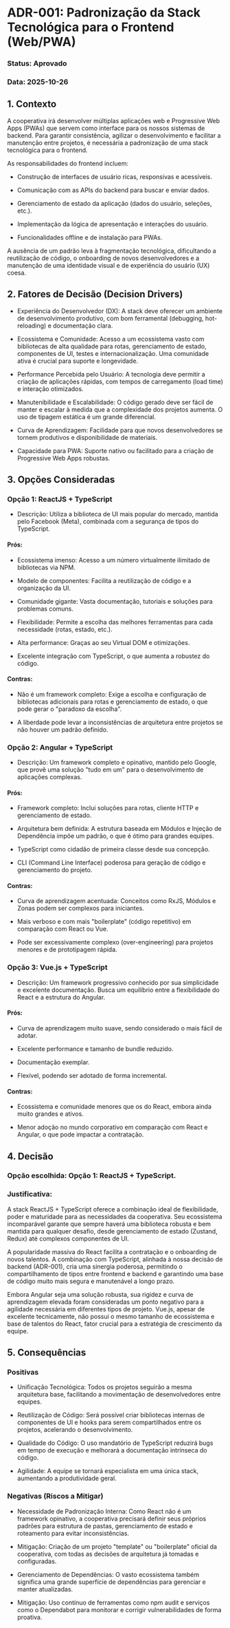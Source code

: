 # ADR-001: Padronização da Stack Tecnológica para o Frontend (Web/PWA)

### Status: Aprovado

### Data: 2025-10-26

## 1. Contexto
A cooperativa irá desenvolver múltiplas aplicações web e Progressive Web Apps (PWAs) que servem como interface para os nossos sistemas de backend. Para garantir consistência, agilizar o desenvolvimento e facilitar a manutenção entre projetos, é necessária a padronização de uma stack tecnológica para o frontend.

As responsabilidades do frontend incluem:

- Construção de interfaces de usuário ricas, responsivas e acessíveis.

- Comunicação com as APIs do backend para buscar e enviar dados.

- Gerenciamento de estado da aplicação (dados do usuário, seleções, etc.).

- Implementação da lógica de apresentação e interações do usuário.

- Funcionalidades offline e de instalação para PWAs.

A ausência de um padrão leva à fragmentação tecnológica, dificultando a reutilização de código, o onboarding de novos desenvolvedores e a manutenção de uma identidade visual e de experiência do usuário (UX) coesa.

## 2. Fatores de Decisão (Decision Drivers)
- Experiência do Desenvolvedor (DX): A stack deve oferecer um ambiente de desenvolvimento produtivo, com bom ferramental (debugging, hot-reloading) e documentação clara.

- Ecossistema e Comunidade: Acesso a um ecossistema vasto com bibliotecas de alta qualidade para rotas, gerenciamento de estado, componentes de UI, testes e internacionalização. Uma comunidade ativa é crucial para suporte e longevidade.

- Performance Percebida pelo Usuário: A tecnologia deve permitir a criação de aplicações rápidas, com tempos de carregamento (load time) e interação otimizados.

- Manutenibilidade e Escalabilidade: O código gerado deve ser fácil de manter e escalar à medida que a complexidade dos projetos aumenta. O uso de tipagem estática é um grande diferencial.

- Curva de Aprendizagem: Facilidade para que novos desenvolvedores se tornem produtivos e disponibilidade de materiais.

- Capacidade para PWA: Suporte nativo ou facilitado para a criação de Progressive Web Apps robustas.

## 3. Opções Consideradas
### Opção 1: ReactJS + TypeScript
- Descrição: Utiliza a biblioteca de UI mais popular do mercado, mantida pelo Facebook (Meta), combinada com a segurança de tipos do TypeScript.

#### Prós:

- Ecossistema imenso: Acesso a um número virtualmente ilimitado de bibliotecas via NPM.

- Modelo de componentes: Facilita a reutilização de código e a organização da UI.

- Comunidade gigante: Vasta documentação, tutoriais e soluções para problemas comuns.

- Flexibilidade: Permite a escolha das melhores ferramentas para cada necessidade (rotas, estado, etc.).

- Alta performance: Graças ao seu Virtual DOM e otimizações.

- Excelente integração com TypeScript, o que aumenta a robustez do código.

#### Contras:
- Não é um framework completo: Exige a escolha e configuração de bibliotecas adicionais para rotas e gerenciamento de estado, o que pode gerar o "paradoxo da escolha".

- A liberdade pode levar a inconsistências de arquitetura entre projetos se não houver um padrão definido.

### Opção 2: Angular + TypeScript
- Descrição: Um framework completo e opinativo, mantido pelo Google, que provê uma solução "tudo em um" para o desenvolvimento de aplicações complexas.

#### Prós:
- Framework completo: Inclui soluções para rotas, cliente HTTP e gerenciamento de estado.

- Arquitetura bem definida: A estrutura baseada em Módulos e Injeção de Dependência impõe um padrão, o que é ótimo para grandes equipes.

- TypeScript como cidadão de primeira classe desde sua concepção.

- CLI (Command Line Interface) poderosa para geração de código e gerenciamento do projeto.

#### Contras:
- Curva de aprendizagem acentuada: Conceitos como RxJS, Módulos e Zonas podem ser complexos para iniciantes.

- Mais verboso e com mais "boilerplate" (código repetitivo) em comparação com React ou Vue.

- Pode ser excessivamente complexo (over-engineering) para projetos menores e de prototipagem rápida.

### Opção 3: Vue.js + TypeScript
- Descrição: Um framework progressivo conhecido por sua simplicidade e excelente documentação. Busca um equilíbrio entre a flexibilidade do React e a estrutura do Angular.

#### Prós:
- Curva de aprendizagem muito suave, sendo considerado o mais fácil de adotar.

- Excelente performance e tamanho de bundle reduzido.

- Documentação exemplar.

- Flexível, podendo ser adotado de forma incremental.

#### Contras:
- Ecossistema e comunidade menores que os do React, embora ainda muito grandes e ativos.

- Menor adoção no mundo corporativo em comparação com React e Angular, o que pode impactar a contratação.

## 4. Decisão
### Opção escolhida: Opção 1: ReactJS + TypeScript.

### Justificativa:
A stack ReactJS + TypeScript oferece a combinação ideal de flexibilidade, poder e maturidade para as necessidades da cooperativa. Seu ecossistema incomparável garante que sempre haverá uma biblioteca robusta e bem mantida para qualquer desafio, desde gerenciamento de estado (Zustand, Redux) até complexos componentes de UI.

A popularidade massiva do React facilita a contratação e o onboarding de novos talentos. A combinação com TypeScript, alinhada à nossa decisão de backend (ADR-001), cria uma sinergia poderosa, permitindo o compartilhamento de tipos entre frontend e backend e garantindo uma base de código muito mais segura e manutenável a longo prazo.

Embora Angular seja uma solução robusta, sua rigidez e curva de aprendizagem elevada foram consideradas um ponto negativo para a agilidade necessária em diferentes tipos de projeto. Vue.js, apesar de excelente tecnicamente, não possui o mesmo tamanho de ecossistema e base de talentos do React, fator crucial para a estratégia de crescimento da equipe.

## 5. Consequências
### Positivas
- Unificação Tecnológica: Todos os projetos seguirão a mesma arquitetura base, facilitando a movimentação de desenvolvedores entre equipes.

- Reutilização de Código: Será possível criar bibliotecas internas de componentes de UI e hooks para serem compartilhados entre os projetos, acelerando o desenvolvimento.

- Qualidade do Código: O uso mandatório de TypeScript reduzirá bugs em tempo de execução e melhorará a documentação intrínseca do código.

- Agilidade: A equipe se tornará especialista em uma única stack, aumentando a produtividade geral.

### Negativas (Riscos a Mitigar)
- Necessidade de Padronização Interna: Como React não é um framework opinativo, a cooperativa precisará definir seus próprios padrões para estrutura de pastas, gerenciamento de estado e roteamento para evitar inconsistências.

- Mitigação: Criação de um projeto "template" ou "boilerplate" oficial da cooperativa, com todas as decisões de arquitetura já tomadas e configuradas.

- Gerenciamento de Dependências: O vasto ecossistema também significa uma grande superfície de dependências para gerenciar e manter atualizadas.

- Mitigação: Uso contínuo de ferramentas como npm audit e serviços como o Dependabot para monitorar e corrigir vulnerabilidades de forma proativa.